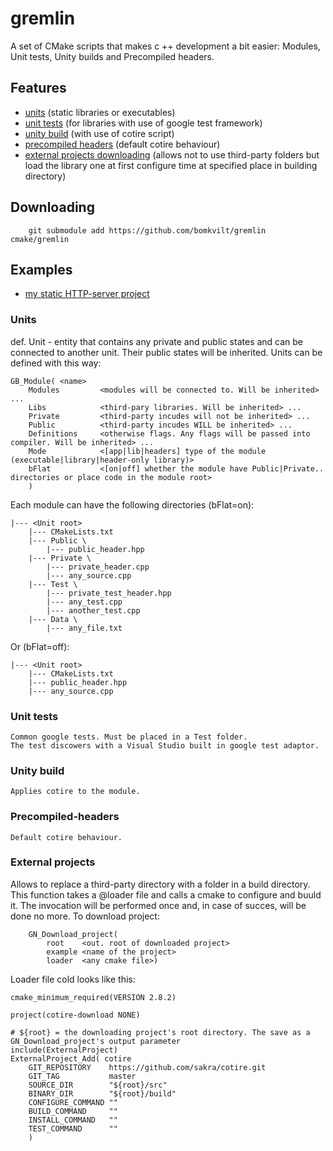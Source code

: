 # gremlin
A set of CMake scripts that makes c ++ development a bit easier: Modules, Unit tests, Unity builds and Precompiled headers.

## Features
- [units](#Units) (static libraries or executables)
- [unit tests](#Unit-tests) (for libraries with use of google test framework)
- [unity build](#Unity-build) (with use of cotire script)
- [precompiled headers](#Precompiled-headers) (default cotire behaviour)
- [external projects downloading](#External-projects) (allows not to use third-party folders 
but load the library one at first configure time at specified place in building directory)

## Downloading
```
    git submodule add https://github.com/bomkvilt/gremlin cmake/gremlin
```
## Examples
- [my static HTTP-server project](https://github.com/bomkvilt/2019-I-Highload)

### Units
def. Unit - entity that contains any private and public states and can be connected to another unit. Their public states will be inherited.
Units can be defined with this way:
```
GB_Module( <name>
    Modules         <modules will be connected to. Will be inherited> ...
    Libs            <third-pary libraries. Will be inherited> ...
    Private         <third-party incudes will not be inherited> ...
    Public          <third-party incudes WILL be inherited> ...
    Definitions     <otherwise flags. Any flags will be passed into compiler. Will be inherited> ...
    Mode            <[app|lib|headers] type of the module (executable|library|header-only library)>
    bFlat           <[on|off] whether the module have Public|Private.. directories or place code in the module root>
    )
```
Each module can have the following directories (bFlat=on):
```
|--- <Unit root>
    |--- CMakeLists.txt
    |--- Public \
        |--- public_header.hpp
    |--- Private \
        |--- private_header.cpp
        |--- any_source.cpp
    |--- Test \
        |--- private_test_header.hpp
        |--- any_test.cpp
        |--- another_test.cpp
    |--- Data \
        |--- any_file.txt
```
Or (bFlat=off):
```
|--- <Unit root>
    |--- CMakeLists.txt
    |--- public_header.hpp
    |--- any_source.cpp
```

### Unit tests
    Common google tests. Must be placed in a Test folder.
    The test discowers with a Visual Studio built in google test adaptor.

### Unity build
    Applies cotire to the module.

### Precompiled-headers
    Default cotire behaviour.

### External projects
Allows to replace a third-party directory with a folder in a build directory. 
This function takes a @loader file and calls a cmake to configure and buuld it.
The invocation will be performed once and, in case of succes, will be done no more.
To download project:
```
    GN_Download_project( 
        root    <out. root of downloaded project> 
        example <name of the project> 
        loader  <any cmake file>)
```

Loader file cold looks like this:
```
cmake_minimum_required(VERSION 2.8.2)

project(cotire-download NONE)

# ${root} = the downloading project's root directory. The save as a GN_Download_project's output parameter
include(ExternalProject)
ExternalProject_Add( cotire
    GIT_REPOSITORY    https://github.com/sakra/cotire.git
    GIT_TAG           master
    SOURCE_DIR        "${root}/src"
    BINARY_DIR        "${root}/build"
    CONFIGURE_COMMAND ""
    BUILD_COMMAND     ""
    INSTALL_COMMAND   ""
    TEST_COMMAND      ""
    )
```

